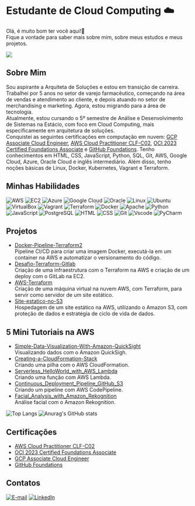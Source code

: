 
# Estudante de Cloud Computing ☁️
Olá, é muito bom ter você aqui!👋<br/>
Fique a vontade para saber mais sobre mim, sobre meus estudos e meus projetos.<br/>

![](https://komarev.com/ghpvc/?username=V1ctor1aTorres&label=VISITANTES&color=blueviolet)


## Sobre Mim
Sou aspirante a Arquiteta de Soluções e estou em transição de carreira. Trabalhei por 5 anos no setor de varejo farmacêutico, começando na área de vendas e atendimento ao cliente, e depois atuando no setor de merchandising e marketing. Agora, estou migrando para a área de tecnologia.<br>
Atualmente, estou cursando o 5º semestre de Análise e Desenvolvimento de Sistemas na Estácio, com foco em Cloud Computing, mais especificamente em arquitetura de soluções.<br>
Conquistei as seguintes certificações em computação em nuvem: [GCP Associate Cloud Engineer](https://www.credly.com/badges/e4e70c42-4730-4880-a65b-b9fb2d4cdfdc/public_url), [AWS Cloud Practitioner CLF-C02](https://www.credly.com/badges/ceb36149-b0e5-4d16-8623-65e4bab037ae/linked_in?t=s7enyy), [OCI 2023 Certified Foundations Associate](https://catalog-education.oracle.com/pls/certview/sharebadge?id=CF940C7CC280256FA6D4560D56B5825174D2FEA8F27B59E32B6546CB6BD7CBE6) e [GitHub Foundations](https://www.credly.com/badges/4d931262-4347-4f56-ae8f-028169dd5da0/public_url). Tenho conhecimentos em HTML, CSS, JavaScript, Python, SQL, Git, AWS, Google Cloud, Azure, Oracle Cloud e inglês intermediário. Além disso, tenho noções básicas de Linux, Docker, Kubernetes, Vagrant e Terraform.


## Minhas Habilidades
![AWS](https://img.shields.io/badge/AWS-000.svg?style=for-the-badge&logo=amazon-aws&logoColor=white) 
![EC2](https://img.shields.io/badge/Amazon%20EC2-FF9900.svg?style=for-the-badge&logo=Amazon-EC2&logoColor=white)
![Azure](https://img.shields.io/badge/azure-%230072C6.svg?style=for-the-badge&logo=microsoftazure&logoColor=white)
![Google Cloud](https://img.shields.io/badge/GoogleCloud-%234285F4.svg?style=for-the-badge&logo=google-cloud&logoColor=white)
![Oracle](https://img.shields.io/badge/Oracle-F80000?style=for-the-badge&logo=oracle&logoColor=black) 
![Linux](https://img.shields.io/badge/Linux-000?style=for-the-badge&logo=linux&logoColor=FCC624)
![Ubuntu](https://img.shields.io/badge/Ubuntu-35495E?style=for-the-badge&logo=ubuntu&logoColor=2CA5E0)
![VirtualBox](https://img.shields.io/badge/VirtualBox-183A61?logo=virtualbox&logoColor=white&style=for-the-badge)
![Vagrant](https://img.shields.io/badge/vagrant-%231563FF.svg?style=for-the-badge&logo=vagrant&logoColor=white)
![Terraform](https://img.shields.io/badge/Terraform-844FBA.svg?style=for-the-badge&logo=Terraform&logoColor=white)
![Docker](https://img.shields.io/badge/docker-%230db7ed.svg?style=for-the-badge&logo=docker&logoColor=white)
![Apache](https://img.shields.io/badge/Apache-CA2136?logo=apache&logoColor=white&style=for-the-badge)
![Python](https://img.shields.io/badge/python-3670A0?style=for-the-badge&logo=python&logoColor=ffdd54)
![JavaScript](https://img.shields.io/badge/JavaScript-323330?style=for-the-badge&logo=javascript&logoColor=F7DF1E ) 
![PostgreSQL](https://img.shields.io/badge/PostgreSQL-316192?style=for-the-badge&logo=postgresql&logoColor=white) 
![HTML](https://img.shields.io/badge/HTML5-E34F26?style=for-the-badge&logo=html5&logoColor=white) 
![CSS](https://img.shields.io/badge/CSS3-1572B6?style=for-the-badge&logo=css3&logoColor=white) 
![Git](https://img.shields.io/badge/GIT-E44C30?style=for-the-badge&logo=git&logoColor=white) 
![Vscode](https://img.shields.io/badge/Vscode-007ACC?style=for-the-badge&logo=visual-studio-code&logoColor=white) 
![PyCharm](https://img.shields.io/badge/PyCharm-000000.svg?&style=for-the-badge&logo=PyCharm&logoColor=white)


## Projetos
- [Docker-Pipeline-Terraform2](https://gitlab.com/V1ctor1aTorres/docker-pipeline-terraform2/-/blob/main/READM.md?ref_type=heads)<br>
   Pipeline CI/CD para criar uma imagem Docker, executá-la em um container na AWS e automatizar o versionamento do código. 
- [Desafio-Terraform-Gitlab](https://gitlab.com/V1ctor1aTorres/terraform-gitlab/-/blob/main/READM.md?ref_type=heads)<br>
   Criação de uma infraestrutura com o Terraform na AWS e criação de um deploy com o GitLab na EC2.
- [AWS-Terraform](https://github.com/V1ctor1aTorres/AWS-Terraform)<br>
   Criação de uma máquina virtual na nuvem AWS, com Terraform, para servir como servidor de um site estático.
- [Site-estatico-no-S3](https://github.com/V1ctor1aTorres/Site-estatico-no-S3/tree/main)<br>
   Hospedagem de um site estático na AWS, utilizando o Amazon S3, com proteção de dados e  estratégia de ciclo de vida de dados.


## 5 Mini Tutoriais na AWS
- [Simple-Data-Visualization-With-Amazon-QuickSight](https://github.com/V1ctor1aTorres/Simple-Data-Visualization-With-Amazon-QuickSight)<br>
  Visualizando dados com o Amazon QuickSigh.
- [Creating-a-CloudFormation-Stack](https://github.com/V1ctor1aTorres/Creating-a-CloudFormation-Stack)<br>
  Criando uma pilha com o AWS CloudFormation.
- [Serverless_HelloWorld_with_AWS_Lambda](https://github.com/V1ctor1aTorres/Serverless_HelloWorld_with_AWS_Lambda)<br>
  Criando uma função com AWS Lambda.
- [Continuous_Deployment_Pipeline_GitHub_S3](https://github.com/V1ctor1aTorres/Continuous_Deployment_Pipeline_GitHub_S3)<br>
  Criando um pipeline com AWS CodePipeline.
- [Facial_Analysis_with_Amazon_Rekognition](https://github.com/V1ctor1aTorres/Facial_Analysis_with_Amazon_Rekognition)<br>
  Análise facial com o Amazon Rekognition.


![Top Langs](https://github-readme-stats-git-masterrstaa-rickstaa.vercel.app/api/top-langs/?username=V1ctor1aTorres&layout=compact&bg_color=000&border_color=30A3DC&title_color=E94D5F&text_color=FFF) ![Anurag's GitHub stats](https://github-readme-stats.vercel.app/api?username=V1ctor1aTorres&theme=codeSTACKr&show_icons=true) 

## Certificações
- [AWS Cloud Practitioner CLF-C02](https://www.credly.com/badges/ceb36149-b0e5-4d16-8623-65e4bab037ae/linked_in?t=s7enyy)
- [OCI 2023 Certified Foundations Associate](https://catalog-education.oracle.com/pls/certview/sharebadge?id=CF940C7CC280256FA6D4560D56B5825174D2FEA8F27B59E32B6546CB6BD7CBE6)
- [GCP Associate Cloud Engineer](https://www.credly.com/badges/e4e70c42-4730-4880-a65b-b9fb2d4cdfdc/public_url)
- [GitHub Foundations](https://www.credly.com/badges/4d931262-4347-4f56-ae8f-028169dd5da0/public_url)

## Contatos
[![E-mail](https://img.shields.io/badge/-Email-000?style=for-the-badge&logo=microsoft-outlook&logoColor=007BFF)](mailto:victoriaviana025@gmail.com) [![LinkedIn](https://img.shields.io/badge/LinkedIn-0077B5?style=for-the-badge&logo=linkedin&logoColor=white)](https://www.linkedin.com/in/victoria-viana/)
